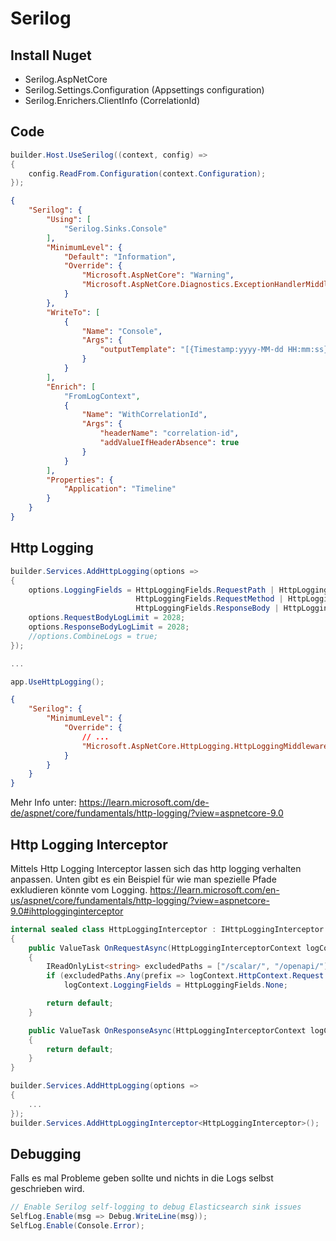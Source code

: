# Serilog

## Install Nuget

- Serilog.AspNetCore
- Serilog.Settings.Configuration (Appsettings configuration)
- Serilog.Enrichers.ClientInfo (CorrelationId)

## Code

```csharp title="Program.cs"
builder.Host.UseSerilog((context, config) =>
{
    config.ReadFrom.Configuration(context.Configuration);
});
```

```json title="appsettings.json"
{
    "Serilog": {
        "Using": [
            "Serilog.Sinks.Console"
        ],
        "MinimumLevel": {
            "Default": "Information",
            "Override": {
                "Microsoft.AspNetCore": "Warning",
                "Microsoft.AspNetCore.Diagnostics.ExceptionHandlerMiddleware": "Fatal"
            }
        },
        "WriteTo": [
            {
                "Name": "Console",
                "Args": {
                    "outputTemplate": "[{Timestamp:yyyy-MM-dd HH:mm:ss} {Level:u3}] ({CorrelationId}) {Message}{NewLine}{Exception}"
                }
            }
        ],
        "Enrich": [
            "FromLogContext",
            {
                "Name": "WithCorrelationId",
                "Args": {
                    "headerName": "correlation-id",
                    "addValueIfHeaderAbsence": true
                }
            }
        ],
        "Properties": {
            "Application": "Timeline"
        }
    }
}
```

## Http Logging

```csharp title="Program.cs"
builder.Services.AddHttpLogging(options =>
{
    options.LoggingFields = HttpLoggingFields.RequestPath | HttpLoggingFields.RequestBody |
                            HttpLoggingFields.RequestMethod | HttpLoggingFields.RequestQuery |
                            HttpLoggingFields.ResponseBody | HttpLoggingFields.Duration;
    options.RequestBodyLogLimit = 2028;
    options.ResponseBodyLogLimit = 2028;
    //options.CombineLogs = true;
});

...

app.UseHttpLogging();
```

```json lines title="appsettings.json"
{
    "Serilog": {
        "MinimumLevel": {
            "Override": {
                // ...
                "Microsoft.AspNetCore.HttpLogging.HttpLoggingMiddleware": "Information"
            }
        }
    }
}
```

Mehr Info unter: https://learn.microsoft.com/de-de/aspnet/core/fundamentals/http-logging/?view=aspnetcore-9.0

## Http Logging Interceptor

Mittels Http Logging Interceptor lassen sich das http logging verhalten anpassen.
Unten gibt es ein Beispiel für wie man spezielle Pfade exkludieren könnte vom Logging.
https://learn.microsoft.com/en-us/aspnet/core/fundamentals/http-logging/?view=aspnetcore-9.0#ihttplogginginterceptor

```csharp title="HttpLoggingInterceptor.cs"
internal sealed class HttpLoggingInterceptor : IHttpLoggingInterceptor
{
    public ValueTask OnRequestAsync(HttpLoggingInterceptorContext logContext)
    {
        IReadOnlyList<string> excludedPaths = ["/scalar/", "/openapi/"];
        if (excludedPaths.Any(prefix => logContext.HttpContext.Request.Path.Value?.StartsWith(prefix) ?? false))
            logContext.LoggingFields = HttpLoggingFields.None;

        return default;
    }

    public ValueTask OnResponseAsync(HttpLoggingInterceptorContext logContext)
    {
        return default;
    }
}
```

```csharp title="Program.cs"
builder.Services.AddHttpLogging(options =>
{
    ...
});
builder.Services.AddHttpLoggingInterceptor<HttpLoggingInterceptor>();
```

## Debugging

Falls es mal Probleme geben sollte und nichts in die Logs selbst geschrieben wird.

```csharp title="Program.cs"
// Enable Serilog self-logging to debug Elasticsearch sink issues
SelfLog.Enable(msg => Debug.WriteLine(msg));
SelfLog.Enable(Console.Error);
```